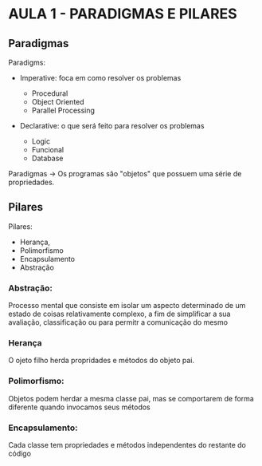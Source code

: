 # AULA 1 - PARADIGMAS E PILARES
## Paradigmas
Paradigms:
  - Imperative: foca em como resolver os problemas
    - Procedural
    - Object Oriented
    - Parallel Processing

  - Declarative: o que será feito para resolver os problemas
    - Logic
    - Funcional
    - Database

Paradigmas -> Os programas são "objetos" que possuem uma série de propriedades.


## Pilares
Pilares:
 - Herança,
 - Polimorfismo 
 - Encapsulamento
 - Abstração

### Abstração:
Processo mental que consiste em isolar um aspecto determinado de um estado de coisas relativamente complexo, a fim de simplificar a sua avaliação, classificação ou para permitr a comunicação do mesmo

### Herança
O ojeto filho herda propridades e métodos do objeto pai.

### Polimorfismo:
Objetos podem herdar a mesma classe pai, mas se comportarem de forma diferente quando invocamos seus métodos

### Encapsulamento:
Cada classe tem propriedades e métodos independentes do restante do código
